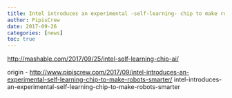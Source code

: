 ```yaml
---
title: Intel introduces an experimental -self-learning- chip to make robots smarter
author: PipisCrew
date: 2017-09-26
categories: [news]
toc: true
---
```


http://mashable.com/2017/09/25/intel-self-learning-chip-ai/

origin - http://www.pipiscrew.com/2017/09/intel-introduces-an-experimental-self-learning-chip-to-make-robots-smarter/ intel-introduces-an-experimental-self-learning-chip-to-make-robots-smarter